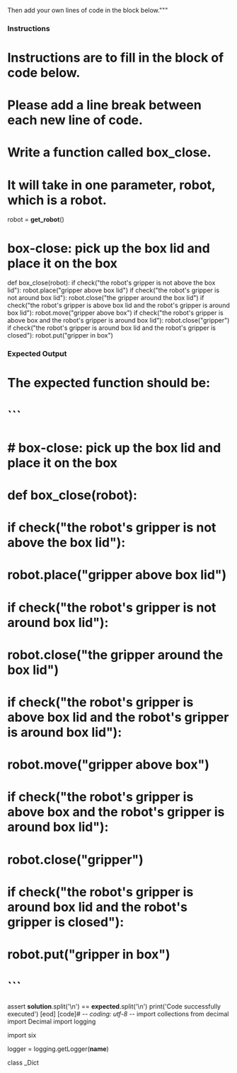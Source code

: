 

Then add your own lines of code in the block below."""

### Instructions
# Instructions are to fill in the block of code below.
# Please add a line break between each new line of code.
# Write a function called box_close.
# It will take in one parameter, robot, which is a robot.

robot = __get_robot__()
# box-close: pick up the box lid and place it on the box
def box_close(robot):
    if check("the robot's gripper is not above the box lid"):
        robot.place("gripper above box lid")
    if check("the robot's gripper is not around box lid"):
        robot.close("the gripper around the box lid")
    if check("the robot's gripper is above box lid and the robot's gripper is around box lid"):
        robot.move("gripper above box")
    if check("the robot's gripper is above box and the robot's gripper is around box lid"):
        robot.close("gripper")
    if check("the robot's gripper is around box lid and the robot's gripper is closed"):
        robot.put("gripper in box")

### Expected Output
# The expected function should be:
# 
# ```
# # box-close: pick up the box lid and place it on the box
# def box_close(robot):
#     if check("the robot's gripper is not above the box lid"):
#         robot.place("gripper above box lid")
#     if check("the robot's gripper is not around box lid"):
#         robot.close("the gripper around the box lid")
#     if check("the robot's gripper is above box lid and the robot's gripper is around box lid"):
#         robot.move("gripper above box")
#     if check("the robot's gripper is above box and the robot's gripper is around box lid"):
#         robot.close("gripper")
#     if check("the robot's gripper is around box lid and the robot's gripper is closed"):
#         robot.put("gripper in box")
# ```

assert __solution__.split('\n') == __expected__.split('\n')
print('Code successfully executed')
[eod] [code]# -*- coding: utf-8 -*-
import collections
from decimal import Decimal
import logging

import six

logger = logging.getLogger(__name__)


class _Dict